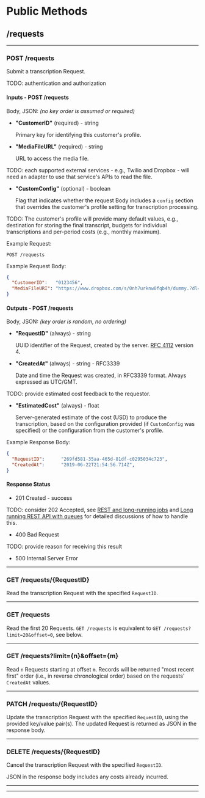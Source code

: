 # Public Methods

## /requests

---

### POST /requests

Submit a transcription Request.

TODO: authentication and authorization

#### Inputs - POST /requests

Body, JSON: *(no key order is assumed or required)*

* **"CustomerID"** (required) - string

    Primary key for identifying this customer's profile.

* **"MediaFileURL"** (required) - string

    URL to access the media file.
  
TODO: each supported external services - e.g., Twilio and Dropbox - will need an adapter to use that service's APIs to read the file.

* **"CustomConfig"** (optional) - boolean

    Flag that indicates whether the request Body includes a `config` section that overrides the customer's profile setting for transcription processing.

TODO: The customer's profile will provide many default values, e.g., destination for storing the final transcript, budgets for individual transcriptions and per-period costs (e.g., monthly maximum).

Example Request:

`POST /requests`

Example Request Body:

```json
{
  "CustomerID":   "0123456",
  "MediaFileURI": "https://www.dropbox.com/s/0nh7urknw0fqb4h/dummy.?dl=0"
}
```

#### Outputs - POST /requests

Body, JSON: *(key order is random, no ordering)*

* **"RequestID"** (always) - string

    UUID identifier of the Request, created by the server. [RFC 4112](https://tools.ietf.org/html/rfc4122) version 4.

* **"CreatedAt"** (always) - string - RFC3339

    Date and time the Request was created, in RFC3339 format. Always expressed as UTC/GMT.

TODO: provide estimated cost feedback to the requestor.

* **"EstimatedCost"** (always) - float

    Server-generated estimate of the cost (USD) to produce the transcription, based on the configuration provided (if `CustomConfig` was specified) or the configuration from the customer's profile.

Example Response Body:

```json
{
  "RequestID":      "269fd581-35aa-465d-81df-c0295034c723",
  "CreatedAt":      "2019-06-22T21:54:56.714Z",
}
```

#### Response Status

* 201 Created - success

TODO: consider 202 Accepted, see [REST and long-running jobs](https://farazdagi.com/2014/rest-and-long-running-jobs/) and [Long running REST API with queues](https://stackoverflow.com/a/33011965/10649045) for detailed discussions of how to handle this.

* 400 Bad Request

TODO: provide reason for receiving this result

* 500 Internal Server Error

---

### GET /requests/\{RequestID}

Read the transcription Request with the specified `RequestID`.

---

### GET /requests

Read the first 20 Requests. `GET /requests` is equivalent to `GET /requests?limit=20&offset=0`, see below.

---

### GET /requests?limit=\{n}&offset=\{m}

Read `n` Requests starting at offset `m`. Records will be returned "most recent first" order (i.e., in reverse chronological order) based on the requests' `CreatedAt` values.

---

### PATCH /requests/\{RequestID}

Update the transcription Request with the specified `RequestID`, using the provided key/value pair(s). The updated Request is returned as JSON in the response body.

---

### DELETE /requests/\{RequestID}

Cancel the transcription Request with the specified `RequestID`.

JSON in the response body includes any costs already incurred.

---
---
